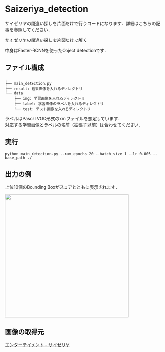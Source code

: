 # Saizeriya_detection
サイゼリヤの間違い探しを片面だけで行うコードになります．詳細はこちらの記事を参照してください．  

[サイゼリヤの間違い探しを片面だけで解く](https://qiita.com/grouse324/items/9f49dafc97b78869476f)

中身はFaster-RCNNを使ったObject detectionです．  

## ファイル構成
```
.  
├── main_detection.py  
├── result: 結果画像を入れるディレクトリ  
└── data  
    ├── img: 学習画像を入れるディレクトリ  
    ├── label: 学習画像のラベルを入れるディレクトリ  
    └── test: テスト画像を入れるディレクトリ 
```

ラベルはPascal VOC形式のxmlファイルを想定しています．  
対応する学習画像とラベルの名前（拡張子以前）は合わせてください．  

## 実行

```
python main_detection.py --num_epochs 20 --batch_size 1 --lr 0.005 --base_path ./
```

## 出力の例
上位10個のBounding Boxがスコアとともに表示されます．  
  
<img src=https://user-images.githubusercontent.com/32294580/112741729-18a82700-8fc3-11eb-8c89-bff5f08b6ac8.png width=400>

## 画像の取得元
[エンターテイメント - サイゼリヤ](https://www.saizeriya.co.jp/entertainment/)
